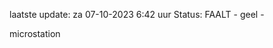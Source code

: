 laatste update: 
za 07-10-2023  6:42   uur 
Status: FAALT - geel - 
<div class="service Y">microstation</div>